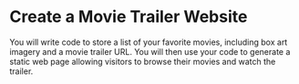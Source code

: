 # Create a Movie Trailer Website

You will write code to store a list of your favorite movies, including box art imagery and a movie trailer URL. You will then use your code to generate a static web page allowing visitors to browse their movies and watch the trailer.